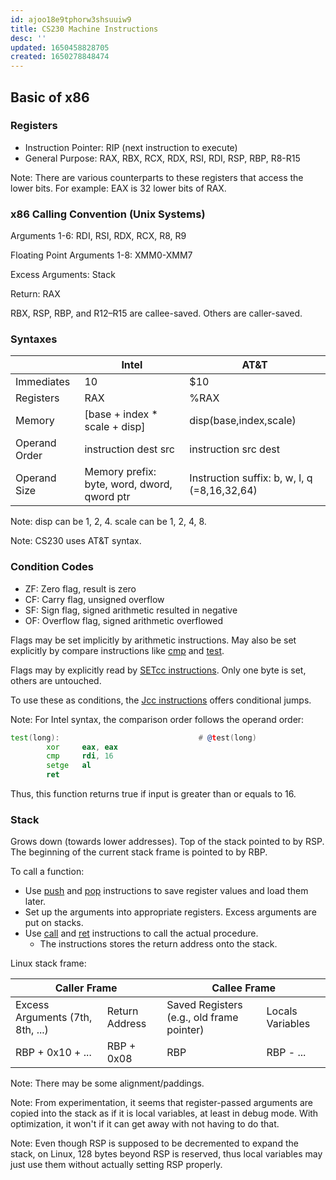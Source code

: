 ```yaml
---
id: ajoo18e9tphorw3shsuuiw9
title: CS230 Machine Instructions
desc: ''
updated: 1650458828705
created: 1650278848474
---
```


## Basic of x86

### Registers

- Instruction Pointer: RIP (next instruction to execute)
- General Purpose: RAX, RBX, RCX, RDX, RSI, RDI, RSP, RBP, R8-R15

Note: There are various counterparts to these registers that access the lower bits. For example: EAX is 32 lower bits of RAX.

### x86 Calling Convention (Unix Systems)

Arguments 1-6: RDI, RSI, RDX, RCX, R8, R9

Floating Point Arguments 1-8:  XMM0-XMM7

Excess Arguments: Stack

Return: RAX

RBX, RSP, RBP, and R12–R15 are callee-saved. Others are caller-saved.

### Syntaxes

|               | Intel                                       | AT&T                                         |
| ------------- | ------------------------------------------- | -------------------------------------------- |
| Immediates    | 10                                          | $10                                          |
| Registers     | RAX                                         | %RAX                                         |
| Memory        | [base + index * scale + disp]              | disp(base,index,scale)                       |
| Operand Order | instruction dest src                        | instruction src dest                         |
| Operand Size  | Memory prefix: byte, word, dword, qword ptr | Instruction suffix: b, w, l, q (=8,16,32,64) |

Note: disp can be 1, 2, 4. scale can be 1, 2, 4, 8.

Note: CS230 uses AT&T syntax.

### Condition Codes

- ZF: Zero flag, result is zero
- CF: Carry flag, unsigned overflow
- SF: Sign flag, signed arithmetic resulted in negative
- OF: Overflow flag, signed arithmetic overflowed

Flags may be set implicitly by arithmetic instructions. May also be set explicitly by compare instructions like [cmp](https://www.felixcloutier.com/x86/cmp) and [test](https://www.felixcloutier.com/x86/test).

Flags may by explicitly read by [SETcc instructions](https://www.felixcloutier.com/x86/setcc). Only one byte is set, others are untouched.

To use these as conditions, the [Jcc instructions](https://www.felixcloutier.com/x86/jcc) offers conditional jumps.

Note: For Intel syntax, the comparison order follows the operand order:

```asm
test(long):                               # @test(long)
        xor     eax, eax
        cmp     rdi, 16
        setge   al
        ret
```

Thus, this function returns true if input is greater than or equals to 16.

### Stack

Grows down (towards lower addresses). Top of the stack pointed to by RSP. The beginning of the current stack frame is pointed to by RBP.

To call a function:

- Use [push](https://www.felixcloutier.com/x86/push) and [pop](https://www.felixcloutier.com/x86/pop) instructions to save register values and load them later.
- Set up the arguments into appropriate registers. Excess arguments are put on stacks.
- Use [call](https://www.felixcloutier.com/x86/call) and [ret](https://www.felixcloutier.com/x86/ret) instructions to call the actual procedure.
  - The instructions stores the return address onto the stack.
  
Linux stack frame:

<table>
    <thead>
        <tr>
            <th colspan=2>Caller Frame</th>
            <th colspan=2>Callee Frame</th>
        </tr>
    </thead>
    <tbody>
        <tr>
            <td>Excess Arguments (7th, 8th, ...)</td>
            <td>Return Address</td>
            <td>Saved Registers (e.g., old frame pointer)</td>
            <td>Locals Variables</td>
        </tr>
        <tr>
            <td>RBP + 0x10 + ...</td>
            <td>RBP + 0x08</td>
            <td>RBP</td>
            <td>RBP - ...</td>
        </tr>
    </tbody>
</table>

Note: There may be some alignment/paddings.

Note: From experimentation, it seems that register-passed arguments are copied into the stack as if it is local variables, at least in debug mode. With optimization, it won't if it can get away with not having to do that.

Note: Even though RSP is supposed to be decremented to expand the stack, on Linux, 128 bytes beyond RSP is reserved, thus local variables may just use them without actually setting RSP properly.
